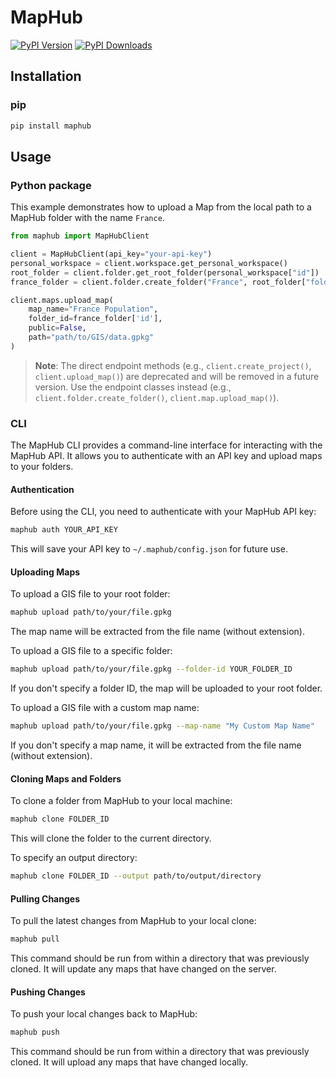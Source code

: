 # MapHub

[![PyPI Version](https://img.shields.io/pypi/v/maphub.svg)](https://pypi.org/project/maphub/)
[![PyPI Downloads](https://img.shields.io/pypi/dm/maphub.svg?label=PyPI%20downloads)](
https://pypi.org/project/maphub/)


## Installation
### pip
```sh 
pip install maphub
```

## Usage

### Python package
This example demonstrates how to upload a Map from the local path to a MapHub folder with the name `France`.
```python 
from maphub import MapHubClient

client = MapHubClient(api_key="your-api-key")
personal_workspace = client.workspace.get_personal_workspace()
root_folder = client.folder.get_root_folder(personal_workspace["id"])
france_folder = client.folder.create_folder("France", root_folder["folder"]["id"])

client.maps.upload_map(
    map_name="France Population",
    folder_id=france_folder['id'],
    public=False,
    path="path/to/GIS/data.gpkg"
)
```

> **Note**: The direct endpoint methods (e.g., `client.create_project()`, `client.upload_map()`) are deprecated and will be removed in a future version. Use the endpoint classes instead (e.g., `client.folder.create_folder()`, `client.map.upload_map()`).

### CLI
The MapHub CLI provides a command-line interface for interacting with the MapHub API. It allows you to authenticate with an API key and upload maps to your folders.

#### Authentication
Before using the CLI, you need to authenticate with your MapHub API key:

```sh
maphub auth YOUR_API_KEY
```

This will save your API key to `~/.maphub/config.json` for future use.

#### Uploading Maps
To upload a GIS file to your root folder:

```sh
maphub upload path/to/your/file.gpkg
```

The map name will be extracted from the file name (without extension).

To upload a GIS file to a specific folder:

```sh
maphub upload path/to/your/file.gpkg --folder-id YOUR_FOLDER_ID
```

If you don't specify a folder ID, the map will be uploaded to your root folder.

To upload a GIS file with a custom map name:

```sh
maphub upload path/to/your/file.gpkg --map-name "My Custom Map Name"
```

If you don't specify a map name, it will be extracted from the file name (without extension).

#### Cloning Maps and Folders
To clone a folder from MapHub to your local machine:

```sh
maphub clone FOLDER_ID
```

This will clone the folder to the current directory.

To specify an output directory:

```sh
maphub clone FOLDER_ID --output path/to/output/directory
```

#### Pulling Changes
To pull the latest changes from MapHub to your local clone:

```sh
maphub pull
```

This command should be run from within a directory that was previously cloned. It will update any maps that have changed on the server.

#### Pushing Changes
To push your local changes back to MapHub:

```sh
maphub push
```

This command should be run from within a directory that was previously cloned. It will upload any maps that have changed locally.
